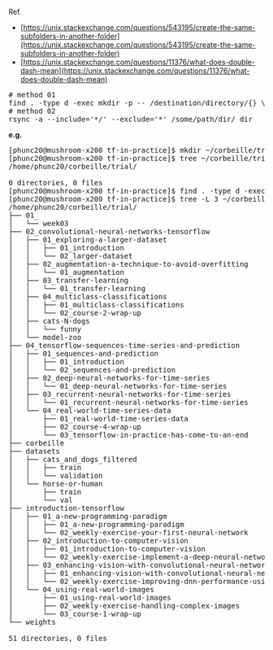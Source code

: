 Ref.
- [https://unix.stackexchange.com/questions/543195/create-the-same-subfolders-in-another-folder](https://unix.stackexchange.com/questions/543195/create-the-same-subfolders-in-another-folder)
- [https://unix.stackexchange.com/questions/11376/what-does-double-dash-mean](https://unix.stackexchange.com/questions/11376/what-does-double-dash-mean)

<pre>
# method 01
find . -type d -exec mkdir -p -- /destination/directory/{} \;
# method 02
rsync -a --include='*/' --exclude='*' /some/path/dir/ dir
</pre>

<b>e.g.</b>
<pre>
[phunc20@mushroom-x200 tf-in-practice]$ mkdir ~/corbeille/trial
[phunc20@mushroom-x200 tf-in-practice]$ tree ~/corbeille/trial/
/home/phunc20/corbeille/trial/

0 directories, 0 files
[phunc20@mushroom-x200 tf-in-practice]$ find . -type d -exec mkdir -p  ~/corbeille/trial/{} \;
[phunc20@mushroom-x200 tf-in-practice]$ tree -L 3 ~/corbeille/trial/
/home/phunc20/corbeille/trial/
├── 01_
│   └── week03
├── 02_convolutional-neural-networks-tensorflow
│   ├── 01_exploring-a-larger-dataset
│   │   ├── 01_introduction
│   │   └── 02_larger-dataset
│   ├── 02_augmentation-a-technique-to-avoid-overfitting
│   │   └── 01_augmentation
│   ├── 03_transfer-learning
│   │   └── 01_transfer-learning
│   ├── 04_multiclass-classifications
│   │   ├── 01_multiclass-classifications
│   │   └── 02_course-2-wrap-up
│   ├── cats-N-dogs
│   │   └── funny
│   └── model-zoo
├── 04_tensorflow-sequences-time-series-and-prediction
│   ├── 01_sequences-and-prediction
│   │   ├── 01_introduction
│   │   └── 02_sequences-and-prediction
│   ├── 02_deep-neural-networks-for-time-series
│   │   └── 01_deep-neural-networks-for-time-series
│   ├── 03_recurrent-neural-networks-for-time-series
│   │   └── 01_recurrent-neural-networks-for-time-series
│   └── 04_real-world-time-series-data
│       ├── 01_real-world-time-series-data
│       ├── 02_course-4-wrap-up
│       └── 03_tensorflow-in-practice-has-come-to-an-end
├── corbeille
├── datasets
│   ├── cats_and_dogs_filtered
│   │   ├── train
│   │   └── validation
│   └── horse-or-human
│       ├── train
│       └── val
├── introduction-tensorflow
│   ├── 01_a-new-programming-paradigm
│   │   ├── 01_a-new-programming-paradigm
│   │   └── 02_weekly-exercise-your-first-neural-network
│   ├── 02_introduction-to-computer-vision
│   │   ├── 01_introduction-to-computer-vision
│   │   └── 02_weekly-exercise-implement-a-deep-neural-network-to-recognize-handwritten-digits
│   ├── 03_enhancing-vision-with-convolutional-neural-networks
│   │   ├── 01_enhancing-vision-with-convolutional-neural-networks
│   │   └── 02_weekly-exercise-improving-dnn-performance-using-convolutions
│   └── 04_using-real-world-images
│       ├── 01_using-real-world-images
│       ├── 02_weekly-exercise-handling-complex-images
│       └── 03_course-1-wrap-up
└── weights

51 directories, 0 files
</pre>

